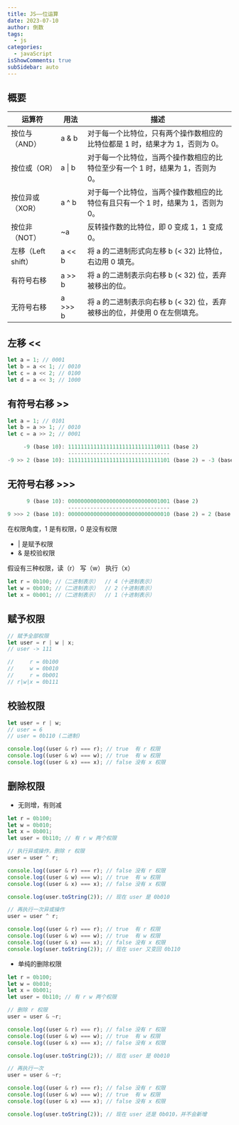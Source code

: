 ```yaml
---
title: JS——位运算
date: 2023-07-10
author: 倒数
tags:
  - js
categories:
  - javaScript
isShowComments: true
subSidebar: auto
---
```


## 概要

| 运算符             | 用法    | 描述                                                                              |
| ------------------ | ------- | --------------------------------------------------------------------------------- |
| 按位与（AND）      | a & b   | 对于每一个比特位，只有两个操作数相应的比特位都是 1 时，结果才为 1，否则为 0。     |
| 按位或（OR）       | a \| b  | 对于每一个比特位，当两个操作数相应的比特位至少有一个 1 时，结果为 1，否则为 0。   |
| 按位异或（XOR）    | a ^ b   | 对于每一个比特位，当两个操作数相应的比特位有且只有一个 1 时，结果为 1，否则为 0。 |
| 按位非（NOT）      | ~a      | 反转操作数的比特位，即 0 变成 1，1 变成 0。                                       |
| 左移（Left shift） | a << b  | 将 a 的二进制形式向左移 b (< 32) 比特位，右边用 0 填充。                          |
| 有符号右移         | a >> b  | 将 a 的二进制表示向右移 b (< 32) 位，丢弃被移出的位。                             |
| 无符号右移         | a >>> b | 将 a 的二进制表示向右移 b (< 32) 位，丢弃被移出的位，并使用 0 在左侧填充。        |

## 左移 <<

```js
let a = 1; // 0001
let b = a << 1; // 0010
let c = a << 2; // 0100
let d = a << 3; // 1000
```

## 有符号右移 >>

```js
let a = 1; // 0101
let b = a >> 1; // 0010
let c = a >> 2; // 0001
```

```js
     -9 (base 10): 11111111111111111111111111110111 (base 2)
                   --------------------------------
-9 >> 2 (base 10): 11111111111111111111111111111101 (base 2) = -3 (base 10)
```

## 无符号右移 >>>

```js
      9 (base 10): 00000000000000000000000000001001 (base 2)
                   --------------------------------
9 >>> 2 (base 10): 00000000000000000000000000000010 (base 2) = 2 (base 10)
```

在权限角度，1 是有权限，0 是没有权限

- | 是赋予权限
- & 是校验权限

假设有三种权限，读（r） 写（w） 执行（x）

```js
let r = 0b100; //（二进制表示）  // 4（十进制表示）
let w = 0b010; //（二进制表示）  // 2（十进制表示）
let x = 0b001; //（二进制表示）  // 1（十进制表示）
```

## 赋予权限

```js
// 赋予全部权限
let user = r | w | x;
// user -> 111

//     r = 0b100
//     w = 0b010
//     r = 0b001
// r|w|x = 0b111
```

## 校验权限

```js
let user = r | w;
// user = 6
// user = 0b110 (二进制)

console.log((user & r) === r); // true  有 r 权限
console.log((user & w) === w); // true  有 w 权限
console.log((user & x) === x); // false 没有 x 权限
```

## 删除权限

- 无则增，有则减

```js
let r = 0b100;
let w = 0b010;
let x = 0b001;
let user = 0b110; // 有 r w 两个权限

// 执行异或操作，删除 r 权限
user = user ^ r;

console.log((user & r) === r); // false 没有 r 权限
console.log((user & w) === w); // true  有 w 权限
console.log((user & x) === x); // false 没有 x 权限

console.log(user.toString(2)); // 现在 user 是 0b010

// 再执行一次异或操作
user = user ^ r;

console.log((user & r) === r); // true  有 r 权限
console.log((user & w) === w); // true  有 w 权限
console.log((user & x) === x); // false 没有 x 权限
console.log(user.toString(2)); // 现在 user 又变回 0b110
```

- 单纯的删除权限

```js
let r = 0b100;
let w = 0b010;
let x = 0b001;
let user = 0b110; // 有 r w 两个权限

// 删除 r 权限
user = user & ~r;

console.log((user & r) === r); // false 没有 r 权限
console.log((user & w) === w); // true  有 w 权限
console.log((user & x) === x); // false 没有 x 权限

console.log(user.toString(2)); // 现在 user 是 0b010

// 再执行一次
user = user & ~r;

console.log((user & r) === r); // false 没有 r 权限
console.log((user & w) === w); // true  有 w 权限
console.log((user & x) === x); // false 没有 x 权限

console.log(user.toString(2)); // 现在 user 还是 0b010，并不会新增
```
